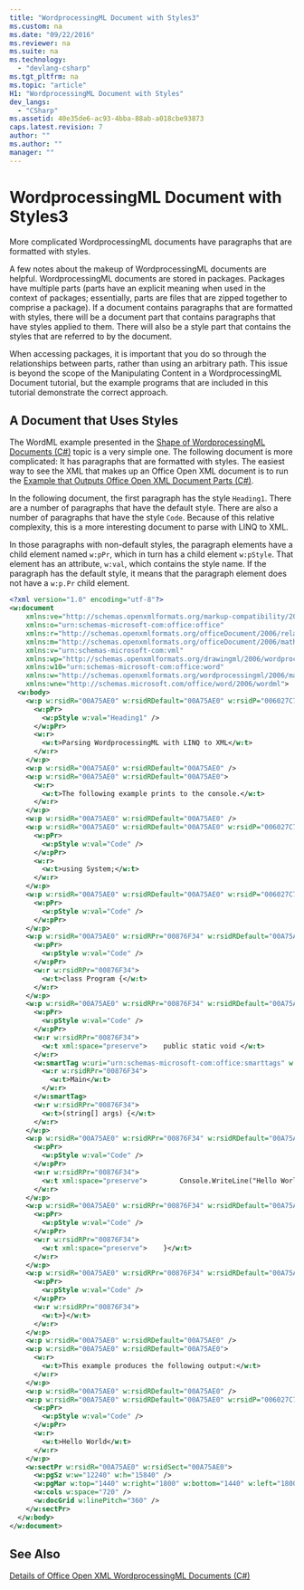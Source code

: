```yaml
---
title: "WordprocessingML Document with Styles3"
ms.custom: na
ms.date: "09/22/2016"
ms.reviewer: na
ms.suite: na
ms.technology: 
  - "devlang-csharp"
ms.tgt_pltfrm: na
ms.topic: "article"
H1: "WordprocessingML Document with Styles"
dev_langs: 
  - "CSharp"
ms.assetid: 40e35de6-ac93-4bba-88ab-a018cbe93873
caps.latest.revision: 7
author: ""
ms.author: ""
manager: ""
---
```

# WordprocessingML Document with Styles3
More complicated WordprocessingML documents have paragraphs that are formatted with styles.  
  
 A few notes about the makeup of WordprocessingML documents are helpful. WordprocessingML documents are stored in packages. Packages have multiple parts (parts have an explicit meaning when used in the context of packages; essentially, parts are files that are zipped together to comprise a package). If a document contains paragraphs that are formatted with styles, there will be a document part that contains paragraphs that have styles applied to them. There will also be a style part that contains the styles that are referred to by the document.  
  
 When accessing packages, it is important that you do so through the relationships between parts, rather than using an arbitrary path. This issue is beyond the scope of the Manipulating Content in a WordprocessingML Document tutorial, but the example programs that are included in this tutorial demonstrate the correct approach.  
  
## A Document that Uses Styles  
 The WordML example presented in the [Shape of WordprocessingML Documents (C#)](../vs140/shape-of-wordprocessingml-documents--csharp-.md) topic is a very simple one. The following document is more complicated: It has paragraphs that are formatted with styles. The easiest way to see the XML that makes up an Office Open XML document is to run the [Example that Outputs Office Open XML Document Parts (C#)](../vs140/example-that-outputs-office-open-xml-document-parts--csharp-.md).  
  
 In the following document, the first paragraph has the style `Heading1`. There are a number of paragraphs that have the default style. There are also a number of paragraphs that have the style `Code`. Because of this relative complexity, this is a more interesting document to parse with LINQ to XML.  
  
 In those paragraphs with non-default styles, the paragraph elements have a child element named `w:pPr`, which in turn has a child element `w:pStyle`. That element has an attribute, `w:val`, which contains the style name. If the paragraph has the default style, it means that the paragraph element does not have a `w:p.Pr` child element.  
  
```xml  
<?xml version="1.0" encoding="utf-8"?>  
<w:document  
    xmlns:ve="http://schemas.openxmlformats.org/markup-compatibility/2006"  
    xmlns:o="urn:schemas-microsoft-com:office:office"  
    xmlns:r="http://schemas.openxmlformats.org/officeDocument/2006/relationships"  
    xmlns:m="http://schemas.openxmlformats.org/officeDocument/2006/math"  
    xmlns:v="urn:schemas-microsoft-com:vml"  
    xmlns:wp="http://schemas.openxmlformats.org/drawingml/2006/wordprocessingDrawing"  
    xmlns:w10="urn:schemas-microsoft-com:office:word"  
    xmlns:w="http://schemas.openxmlformats.org/wordprocessingml/2006/main"  
    xmlns:wne="http://schemas.microsoft.com/office/word/2006/wordml">  
  <w:body>  
    <w:p w:rsidR="00A75AE0" w:rsidRDefault="00A75AE0" w:rsidP="006027C7">  
      <w:pPr>  
        <w:pStyle w:val="Heading1" />  
      </w:pPr>  
      <w:r>  
        <w:t>Parsing WordprocessingML with LINQ to XML</w:t>  
      </w:r>  
    </w:p>  
    <w:p w:rsidR="00A75AE0" w:rsidRDefault="00A75AE0" />  
    <w:p w:rsidR="00A75AE0" w:rsidRDefault="00A75AE0">  
      <w:r>  
        <w:t>The following example prints to the console.</w:t>  
      </w:r>  
    </w:p>  
    <w:p w:rsidR="00A75AE0" w:rsidRDefault="00A75AE0" />  
    <w:p w:rsidR="00A75AE0" w:rsidRDefault="00A75AE0" w:rsidP="006027C7">  
      <w:pPr>  
        <w:pStyle w:val="Code" />  
      </w:pPr>  
      <w:r>  
        <w:t>using System;</w:t>  
      </w:r>  
    </w:p>  
    <w:p w:rsidR="00A75AE0" w:rsidRDefault="00A75AE0" w:rsidP="006027C7">  
      <w:pPr>  
        <w:pStyle w:val="Code" />  
      </w:pPr>  
    </w:p>  
    <w:p w:rsidR="00A75AE0" w:rsidRPr="00876F34" w:rsidRDefault="00A75AE0" w:rsidP="006027C7">  
      <w:pPr>  
        <w:pStyle w:val="Code" />  
      </w:pPr>  
      <w:r w:rsidRPr="00876F34">  
        <w:t>class Program {</w:t>  
      </w:r>  
    </w:p>  
    <w:p w:rsidR="00A75AE0" w:rsidRPr="00876F34" w:rsidRDefault="00A75AE0" w:rsidP="006027C7">  
      <w:pPr>  
        <w:pStyle w:val="Code" />  
      </w:pPr>  
      <w:r w:rsidRPr="00876F34">  
        <w:t xml:space="preserve">    public static void </w:t>  
      </w:r>  
      <w:smartTag w:uri="urn:schemas-microsoft-com:office:smarttags" w:element="place">  
        <w:r w:rsidRPr="00876F34">  
          <w:t>Main</w:t>  
        </w:r>  
      </w:smartTag>  
      <w:r w:rsidRPr="00876F34">  
        <w:t>(string[] args) {</w:t>  
      </w:r>  
    </w:p>  
    <w:p w:rsidR="00A75AE0" w:rsidRPr="00876F34" w:rsidRDefault="00A75AE0" w:rsidP="006027C7">  
      <w:pPr>  
        <w:pStyle w:val="Code" />  
      </w:pPr>  
      <w:r w:rsidRPr="00876F34">  
        <w:t xml:space="preserve">        Console.WriteLine("Hello World");</w:t>  
      </w:r>  
    </w:p>  
    <w:p w:rsidR="00A75AE0" w:rsidRPr="00876F34" w:rsidRDefault="00A75AE0" w:rsidP="006027C7">  
      <w:pPr>  
        <w:pStyle w:val="Code" />  
      </w:pPr>  
      <w:r w:rsidRPr="00876F34">  
        <w:t xml:space="preserve">    }</w:t>  
      </w:r>  
    </w:p>  
    <w:p w:rsidR="00A75AE0" w:rsidRPr="00876F34" w:rsidRDefault="00A75AE0" w:rsidP="006027C7">  
      <w:pPr>  
        <w:pStyle w:val="Code" />  
      </w:pPr>  
      <w:r w:rsidRPr="00876F34">  
        <w:t>}</w:t>  
      </w:r>  
    </w:p>  
    <w:p w:rsidR="00A75AE0" w:rsidRDefault="00A75AE0" />  
    <w:p w:rsidR="00A75AE0" w:rsidRDefault="00A75AE0">  
      <w:r>  
        <w:t>This example produces the following output:</w:t>  
      </w:r>  
    </w:p>  
    <w:p w:rsidR="00A75AE0" w:rsidRDefault="00A75AE0" />  
    <w:p w:rsidR="00A75AE0" w:rsidRDefault="00A75AE0" w:rsidP="006027C7">  
      <w:pPr>  
        <w:pStyle w:val="Code" />  
      </w:pPr>  
      <w:r>  
        <w:t>Hello World</w:t>  
      </w:r>  
    </w:p>  
    <w:sectPr w:rsidR="00A75AE0" w:rsidSect="00A75AE0">  
      <w:pgSz w:w="12240" w:h="15840" />  
      <w:pgMar w:top="1440" w:right="1800" w:bottom="1440" w:left="1800" w:header="720" w:footer="720" w:gutter="0" />  
      <w:cols w:space="720" />  
      <w:docGrid w:linePitch="360" />  
    </w:sectPr>  
  </w:body>  
</w:document>  
```  
  
## See Also  
 [Details of Office Open XML WordprocessingML Documents (C#)](../vs140/details-of-office-open-xml-wordprocessingml-documents--csharp-.md)